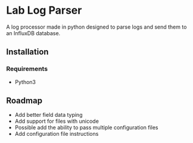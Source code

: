 # Lab Log Parser
A log processor made in python designed to parse logs and send them to an InfluxDB database.
## Installation
### Requirements
* Python3
## Roadmap
* Add better field data typing
* Add support for files with unicode
* Possible add the ability to pass multiple configuration files
* Add configuration file instructions 
